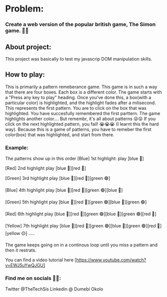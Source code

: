 # Problem:
### Create a web version of the popular british game, The Simon game. 🎲🎲

## About project:
This project was basically to test my javascrip DOM manipulation skills. 

## How to play:
This is primarily a pattern remeberance game.
This game is in such a way that there are four boxes.
Each box is a different color. 
The game starts with a "Press any key to play" heading. 
Once you've done this, a box(with a particular color) is highlighted, and the highlight fades after a milisecond. 
This represents the first pattern. 
You are to click on the box that was highlighted. 
You have succesfully remembered the first parttern.
The game highlights another color....
But remembr, it's all about patterns 😜😜
If you click on the next highlighted pattern, you fail! 😭😭😭 (I learnt this the hard way).
Because this is a game of patterns, you have to remeber the first color(box) that was highlighted, and start from there. 


### Example: 
The patterns show up in this order
[Blue] 1st highlight:
play [blue 🔵]

[Red]  2nd highlight
play [blue 🔵][red 🔴]

[Green] 3rd highlight
play [blue 🔵][red 🔴][green 🟢]

[Blue]  4th highlight
play [blue 🔵][red 🔴][green 🟢][blue 🔵]

[Green] 5th highlight
play [blue 🔵][red 🔴][green 🟢][blue 🔵][green 🟢]

[Red]   6th highlight
play [blue 🔵][red 🔴][green 🟢][blue 🔵][green 🟢][red 🔴]

[Yellow] 7th highlight
play [blue 🔵][red 🔴][green 🟢][blue 🔵][green 🟢][red 🔴][yellow 🟡]
.....

The game keeps going on in a continous loop until you miss a pattern and then it restrats. 


You can find a video tutorial here [https://www.youtube.com/watch?v=EWJ5uYwQJGU]


### Find me on socials 🐣🐣:
Twitter  @TheTechSis
Linkedin @ Dumebi Okolo